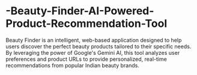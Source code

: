 # -Beauty-Finder-AI-Powered-Product-Recommendation-Tool
Beauty Finder is an intelligent, web-based application designed to help users discover the perfect beauty products tailored to their specific needs. By leveraging the power of Google's Gemini AI, this tool analyzes user preferences and product URLs to provide personalized, real-time recommendations from popular Indian beauty brands.

